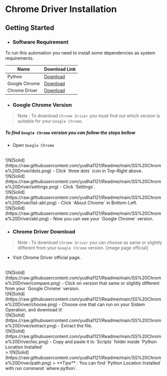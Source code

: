 # Chrome Driver Installation

## Getting Started
- ### Software Requirement

To run this automation you need to install some dependencies as system requirements.


| Name | Download Link |
| ------ | ------ |
| Python                    | [Download](https://www.python.org/downloads/)             |
|Google Chrome              | [Download](https://www.google.com/chrome/)                |
|Chrome Driver              | [Download](https://chromedriver.chromium.org/downloads)   |

- ### Google Chrome Version
> Note : To download `Chrome Driver` you must find out which version is suitable for your `Google Chrome`.
##### To find `Google Chrome` version you can follow the steps bellow
- Open `Google Chrome`
<br>
![N|Solid](https://raw.githubusercontent.com/yudha1121/Readme/main/SS%20Chrome%20Driver/dots.png)
- Click `three dots` icon in Top-Right above.
<br>
![N|Solid](https://raw.githubusercontent.com/yudha1121/Readme/main/SS%20Chrome%20Driver/settings.png)
- Click `Settings`.
<br>
![N|Solid](https://raw.githubusercontent.com/yudha1121/Readme/main/SS%20Chrome%20Driver/list-abt.png)
- Click `About Chrome` in Bottom-Left.
<br>
![N|Solid](https://raw.githubusercontent.com/yudha1121/Readme/main/SS%20Chrome%20Driver/abt.png)
- Now you can see your `Google Chrome` version.

- ### Chrome Driver Download
> Note : To download `Chrome Driver` you can choose as same or slightly different from your `Google Chrome` version.
[image page official]
- Visit Chrome Driver official page.
<br>
![N|Solid](https://raw.githubusercontent.com/yudha1121/Readme/main/SS%20Chrome%20Driver/compare.png)
- Click on version that same or slightly different from your `Google Chrome` version.
<br>
![N|Solid](https://raw.githubusercontent.com/yudha1121/Readme/main/SS%20Chrome%20Driver/choose.png)
- Choose one that can run on your Sistem Operation, and download it!
<br>
![N|Solid](https://raw.githubusercontent.com/yudha1121/Readme/main/SS%20Chrome%20Driver/extract.png)
- Extract the file.
<br>
![N|Solid](https://raw.githubusercontent.com/yudha1121/Readme/main/SS%20Chrome%20Driver/loc.png)
- Copy and paste it to `Scripts` folder inside `Python Location Installed`
<br>
> ![N|Solid](https://raw.githubusercontent.com/yudha1121/Readme/main/SS%20Chrome%20Driver/path.png)
> **Tips** : You can find `Python Location Installed` with run command `where python`.


